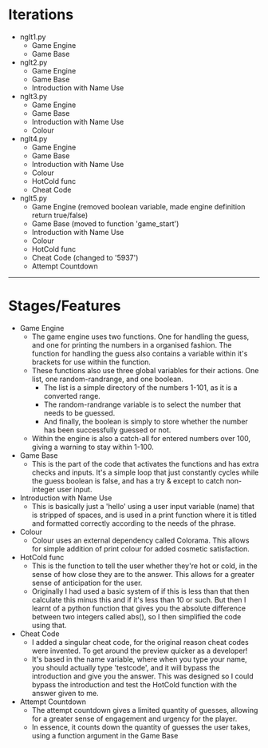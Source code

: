 # Iterations

- ngIt1.py
  - Game Engine
  - Game Base
- ngIt2.py
  - Game Engine
  - Game Base
  - Introduction with Name Use
- ngIt3.py
  - Game Engine
  - Game Base
  - Introduction with Name Use
  - Colour
- ngIt4.py
  - Game Engine
  - Game Base
  - Introduction with Name Use
  - Colour
  - HotCold func
  - Cheat Code
- ngIt5.py
  - Game Engine (removed boolean variable, made engine definition return true/false)
  - Game Base (moved to function 'game_start')
  - Introduction with Name Use
  - Colour
  - HotCold func
  - Cheat Code (changed to '5937')
  - Attempt Countdown

---

# Stages/Features

- Game Engine
  - The game engine uses two functions. One for handling the guess, and one for printing the numbers in a organised fashion. The function for handling the guess also contains a variable within it's brackets for use within the function.
  - These functions also use three global variables for their actions. One list, one random-randrange, and one boolean.
    - The list is a simple directory of the numbers 1-101, as it is a converted range.
    - The random-randrange variable is to select the number that needs to be guessed.
    - And finally, the boolean is simply to store whether the number has been successfully guessed or not.
  - Within the engine is also a catch-all for entered numbers over 100, giving a warning to stay within 1-100.
- Game Base
  - This is the part of the code that activates the functions and has extra checks and inputs. It's a simple loop that just constantly cycles while the guess boolean is false, and has a try & except to catch non-integer user input.
- Introduction with Name Use
  - This is basically just a 'hello' using a user input variable (name) that is stripped of spaces, and is used in a print function where it is titled and formatted correctly according to the needs of the phrase.
- Colour
  - Colour uses an external dependency called Colorama. This allows for simple addition of print colour for added cosmetic satisfaction.
- HotCold func
    - This is the function to tell the user whether they're hot or cold, in the sense of how close they are to the answer. This allows for a greater sense of anticipation for the user.
    - Originally I had used a basic system of if this is less than that then calculate this minus this and if it's less than 10 or such. But then I learnt of a python function that gives you the absolute difference between two integers called abs(), so I then simplified the code using that.
- Cheat Code
  - I added a singular cheat code, for the original reason cheat codes were invented. To get around the preview quicker as a developer!
  - It's based in the name variable, where when you type your name, you should actually type 'testcode', and it will bypass the introduction and give you the answer. This was designed so I could bypass the introduction and test the HotCold function with the answer given to me.
- Attempt Countdown
    - The attempt countdown gives a limited quantity of guesses, allowing for a greater sense of engagement and urgency for the player.
    - In essence, it counts down the quantity of guesses the user takes, using a function argument in the Game Base